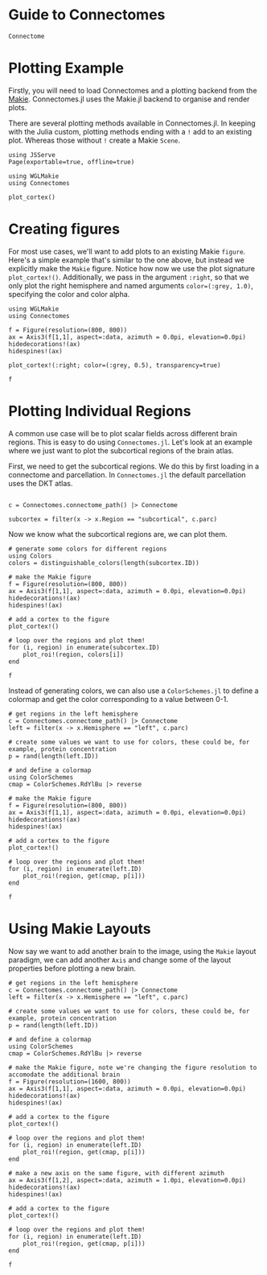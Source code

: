# Guide to Connectomes

```@docs
Connectome
```

# Plotting Example

Firstly, you will need to load Connectomes and a plotting backend from the [Makie](https://docs.makie.org/stable/). Connectomes.jl uses the Makie.jl backend to organise and render plots.

There are several plotting methods available in Connectomes.jl. In keeping with the Julia custom, plotting methods ending with a `!` add to an existing plot. Whereas those without `!` create a Makie `Scene`.

```@example plot
using JSServe
Page(exportable=true, offline=true)
```

```@example plot
using WGLMakie
using Connectomes

plot_cortex()
```

# Creating figures

For most use cases, we'll want to add plots to an existing Makie `figure`. Here's a simple example that's similar to the one above, but instead we explicitly make the `Makie` figure. Notice how now we use the plot signature `plot_cortex!()`. Additionally, we pass in the argument `:right`, so that we only plot the right hemisphere and named arguments `color=(:grey, 1.0)`, specifying the color and color alpha.

```@example plot
using WGLMakie 
using Connectomes 

f = Figure(resolution=(800, 800))
ax = Axis3(f[1,1], aspect=:data, azimuth = 0.0pi, elevation=0.0pi)
hidedecorations!(ax)
hidespines!(ax)

plot_cortex!(:right; color=(:grey, 0.5), transparency=true)

f
```

# Plotting Individual Regions

A common use case will be to plot scalar fields across different brain regions. This is easy to do using `Connectomes.jl`. Let's look at an example where we just want to plot the subcortical regions of the brain atlas.

First, we need to get the subcortical regions. We do this by first loading in a connectome and parcellation. In `Connectomes.jl` the default parcellation uses the DKT atlas.

```@example plot

c = Connectomes.connectome_path() |> Connectome 

subcortex = filter(x -> x.Region == "subcortical", c.parc)
```

Now we know what the subcortical regions are, we can plot them. 

```@example plot
# generate some colors for different regions
using Colors 
colors = distinguishable_colors(length(subcortex.ID))

# make the Makie figure
f = Figure(resolution=(800, 800))
ax = Axis3(f[1,1], aspect=:data, azimuth = 0.0pi, elevation=0.0pi)
hidedecorations!(ax)
hidespines!(ax)

# add a cortex to the figure
plot_cortex!()

# loop over the regions and plot them!
for (i, region) in enumerate(subcortex.ID)
    plot_roi!(region, colors[i])
end

f
```

Instead of generating colors, we can also use a `ColorSchemes.jl` to define a colormap and get the color corresponding to a value between 0-1. 


```@example plot
# get regions in the left hemisphere
c = Connectomes.connectome_path() |> Connectome 
left = filter(x -> x.Hemisphere == "left", c.parc)

# create some values we want to use for colors, these could be, for example, protein concentration
p = rand(length(left.ID))

# and define a colormap 
using ColorSchemes
cmap = ColorSchemes.RdYlBu |> reverse

# make the Makie figure
f = Figure(resolution=(800, 800))
ax = Axis3(f[1,1], aspect=:data, azimuth = 0.0pi, elevation=0.0pi)
hidedecorations!(ax)
hidespines!(ax)

# add a cortex to the figure
plot_cortex!()

# loop over the regions and plot them!
for (i, region) in enumerate(left.ID)
    plot_roi!(region, get(cmap, p[i]))
end

f
```

# Using Makie Layouts

Now say we want to add another brain to the image, using the `Makie` layout paradigm, we can add another `Axis` and change some of the layout properties before plotting a new brain. 


```@example plot
# get regions in the left hemisphere
c = Connectomes.connectome_path() |> Connectome 
left = filter(x -> x.Hemisphere == "left", c.parc)

# create some values we want to use for colors, these could be, for example, protein concentration
p = rand(length(left.ID))

# and define a colormap 
using ColorSchemes
cmap = ColorSchemes.RdYlBu |> reverse

# make the Makie figure, note we're changing the figure resolution to accomodate the additional brain
f = Figure(resolution=(1600, 800))
ax = Axis3(f[1,1], aspect=:data, azimuth = 0.0pi, elevation=0.0pi)
hidedecorations!(ax)
hidespines!(ax)

# add a cortex to the figure
plot_cortex!()

# loop over the regions and plot them!
for (i, region) in enumerate(left.ID)
    plot_roi!(region, get(cmap, p[i]))
end

# make a new axis on the same figure, with different azimuth
ax = Axis3(f[1,2], aspect=:data, azimuth = 1.0pi, elevation=0.0pi)
hidedecorations!(ax)
hidespines!(ax)

# add a cortex to the figure
plot_cortex!()

# loop over the regions and plot them!
for (i, region) in enumerate(left.ID)
    plot_roi!(region, get(cmap, p[i]))
end

f
```
